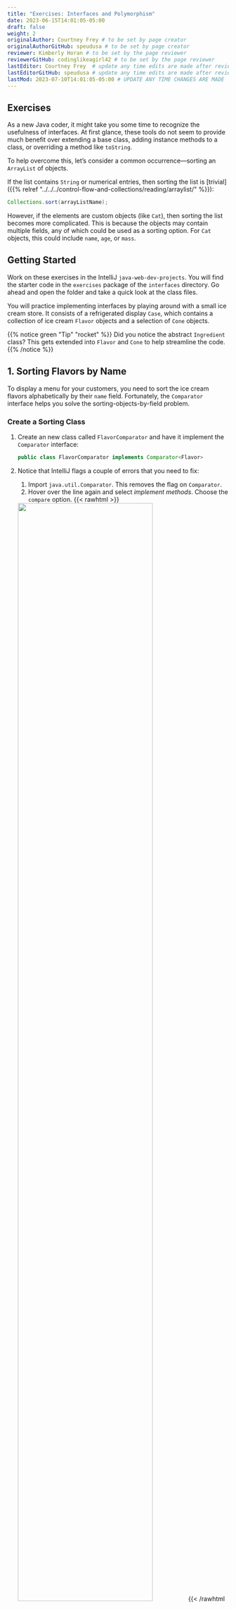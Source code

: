```yaml
---
title: "Exercises: Interfaces and Polymorphism"
date: 2023-06-15T14:01:05-05:00
draft: false
weight: 2
originalAuthor: Courtney Frey # to be set by page creator
originalAuthorGitHub: speudusa # to be set by page creator
reviewer: Kimberly Horan # to be set by the page reviewer
reviewerGitHub: codinglikeagirl42 # to be set by the page reviewer
lastEditor: Courtney Frey  # update any time edits are made after review
lastEditorGitHub: speudusa # update any time edits are made after review
lastMod: 2023-07-10T14:01:05-05:00 # UPDATE ANY TIME CHANGES ARE MADE
---
```


## Exercises

As a new Java coder, it might take you some time to recognize the usefulness of interfaces. At first glance, these tools do not seem to provide much benefit over extending a base class, adding instance methods to a class, or overriding a method like `toString`.

To help overcome this, let’s consider a common occurrence—sorting an `ArrayList` of objects.

If the list contains `String` or numerical entries, then sorting the list is [trivial]({{% relref "../../../control-flow-and-collections/reading/arraylist/" %}}):
   ```java
   Collections.sort(arrayListName);
   ```

However, if the elements are custom objects (like `Cat`), then sorting the list becomes more complicated. This is because the objects may contain multiple fields, any of which could be used as a sorting option. For `Cat` objects, this could include `name`, `age`, or `mass`.

## Getting Started

Work on these exercises in the IntelliJ `java-web-dev-projects`. You will find the starter code in the `exercises` package of the `interfaces` directory. Go ahead and open the folder and take a quick look at the class files.

You will practice implementing interfaces by playing around with a small ice cream store. It consists of a refrigerated display `Case`, which contains a collection of ice cream `Flavor` objects and a selection of `Cone` objects.

{{% notice green "Tip" "rocket" %}} 
 Did you notice the abstract `Ingredient` class? This gets extended into `Flavor` and `Cone` to help streamline the code.
{{% /notice %}}

## 1. Sorting Flavors by Name

To display a menu for your customers, you need to sort the ice cream flavors alphabetically by their `name` field. Fortunately, the `Comparator` interface helps you solve the sorting-objects-by-field problem.

### Create a Sorting Class

1. Create an new class called `FlavorComparator` and have it implement the `Comparator` interface:

   ```java
   public class FlavorComparator implements Comparator<Flavor>
   ```
1. Notice that IntelliJ flags a couple of errors that you need to fix:
   1. Import `java.util.Comparator`. This removes the flag on `Comparator`.
   1. Hover over the line again and select _implement methods_. Choose the `compare` option.
   {{< rawhtml >}}
   <img src="../exercises/images/implement-methods.png" alt=" " width=80% />
   {{< /rawhtml >}}
   1. This adds an `@Override` method that compares two `Flavor` objects and always returns `0`.
1. Always returning `0` results in no sorting, so replace line 8 with:

```java
return o1.getName().compareTo(o2.getName());
```
This returns an integer (negative, positive, or zero) depending on whether `Flavor` object `o1` or `o2` comes first, alphabetically.

{{% expand "Check your solution" %}}
```java
public class FlavorComparator implements Comparator<Flavor> {
   @Override
   public int compare(Flavor flavor1, Flavor flavor2) {
      return flavor1.getName().compareTo(flavor2.getName());
   }
}
```
{{% /expand %}}

### Sorting the `flavors` ArrayList

In `Main`, we declare menu that contains everything in the Case as well as specific `flavors` and `cones` collections.

```java{linenos=table,hl_lines=[],linenostart=6}
public static void main(String[] args){
   Case menu = new Case();
   ArrayList<Flavor> flavors = menu.getFlavors();
   ArrayList<Cone> cones = menu.getCones();

}
```
1. To sort the flavors list, first create a new `FlavorComparator` object.
   ```java{linenos=table,hl_lines=[],linenostart=6}
   public static void main(String[] args){
      Case menu = new Case();
      ArrayList<Flavor> flavors = menu.getFlavors();
      ArrayList<Cone> cones = menu.getCones();
      Comparator comparator = new FlavorComparator();
   }
   ```
1. Next, call the sort method on `flavors` and pass the `comparator` object as the argument.

   ```java{linenos=table,hl_lines=[],linenostart=6}
   public static void main(String[] args){
      Case menu = new Case();
      ArrayList<Flavor> flavors = menu.getFlavors();
      ArrayList<Cone> cones = menu.getCones();
      Comparator comparator = new FlavorComparator();

      flavors.sort(comparator);
   }
   ```

1. Iterating through the `flavors` list before and after the sort shows the results. (The output below displays just the `name` fields).
   ```bash
   Before:                 After:

   Vanilla                 Chocolate
   Chocolate               Red Velvet
   Red Velvet              Rocky Road
   Rocky Road              Strawberry Sorbet
   Strawberry Sorbet       Vanilla
   ```

Note that `Main` does NOT have to implement the `Comparator` interface. This only needs to happen in the class that actually uses the `compare` method.

{{% notice green "Tip" "rocket" %}} 
 Instead of declaring and initializing the `comparator` object, we could combine steps 1 and 2 by using a single statement:
   ```java
   flavors.sort(new FlavorComparator());
   ```
{{% /notice %}}

## Sorting Cones by Cost

Now let’s sort our `cones` list by cost, from least expensive to most expensive.
1. Create the new class `ConeComparator`.

1. Follow the example above to implement the `Comparator` interface and evaluate `Cone` objects by cost.

1. In `Main`, sort the `cones` list, then print the elements to the screen to verify the results.

   ```bash
   Before:           After:

   Waffle: $1.25        Bowl: $0.05
   Sugar: $0.75         Wafer: $0.50
   Wafer: $0.50         Sugar: $0.75
   Bowl: $0.05          Waffle: $1.25
   Check your solution
   ```

{{% expand "Check your solution" %}}
```java{linenos=table,hl_lines=[],linenostart=1}
public class ConeComparator implements Comparator<Cone> {
   @Override
   public int compare(Cone cone1, Cone cone2) {
      if (cone1.getCost() - cone2.getCost() < 0){
         return -1;
      } else if (cone1.getCost() - cone2.getCost() > 0) {
         return 1;
      } else {
         return 0;
      }
   }
}
```
{{% /expand %}}

### Troubleshooting

Did you get this error?

   {{< rawhtml >}}
   <img src="../exercises/images/compare-double.png" alt=" " width=60% />
   {{< /rawhtml >}}

This happens because according to the interface, `compare` MUST return an integer value, but the `cost` fields are `double` type.

To fix this, use an `if/else if/else` block to evaluate `o1.getCost() - o2.getCost()`. Return a positive integer, negative integer, or 0 depending on the result.

## Bonus Exercises

1. Modify `FlavorComparator` to sort `Flavor` objects by the number of allergens, from highest to lowest.

1. Create a `Topping` class that extends Ingredient. Add toppings to the `Case` constructor, then choose how to sort a `toppings` array in `Main`.

## Next Steps

In these exercises, you practiced implementing existing interfaces. In the studio activity, you will design and implement your own.